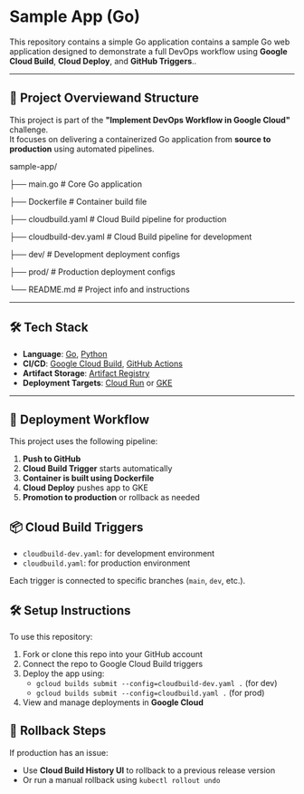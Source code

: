 # Sample App (Go)

This repository contains a simple Go application contains a sample Go web application designed to demonstrate a full DevOps workflow using **Google Cloud Build**, **Cloud Deploy**, and **GitHub Triggers**..

---

## 🚀 Project Overviewand Structure

This project is part of the **"Implement DevOps Workflow in Google Cloud"** challenge.  
It focuses on delivering a containerized Go application from **source to production** using automated pipelines.

sample-app/

├── main.go # Core Go application

├── Dockerfile # Container build file

├── cloudbuild.yaml # Cloud Build pipeline for production

├── cloudbuild-dev.yaml # Cloud Build pipeline for development

├── dev/ # Development deployment configs

├── prod/ # Production deployment configs

└── README.md # Project info and instructions

---

## 🛠️ Tech Stack

- **Language**: [Go](https://golang.org/), [Python](https://python.org/)
- **CI/CD**: [Google Cloud Build](https://cloud.google.com/build), [GitHub Actions](https://github.com/features/actions)
- **Artifact Storage**: [Artifact Registry](https://cloud.google.com/artifact-registry)
- **Deployment Targets**: [Cloud Run](https://cloud.google.com/run) or [GKE](https://cloud.google.com/kubernetes-engine)

---


## 🚀 Deployment Workflow

This project uses the following pipeline:

1. **Push to GitHub**
2. **Cloud Build Trigger** starts automatically
3. **Container is built using Dockerfile**
4. **Cloud Deploy** pushes app to  GKE
5. **Promotion to production** or rollback as needed

## 📦 Cloud Build Triggers

- `cloudbuild-dev.yaml`: for development environment
- `cloudbuild.yaml`: for production environment

Each trigger is connected to specific branches (`main`, `dev`, etc.).

## 🛠️ Setup Instructions

To use this repository:

1. Fork or clone this repo into your GitHub account
2. Connect the repo to Google Cloud Build triggers
3. Deploy the app using:
   - `gcloud builds submit --config=cloudbuild-dev.yaml .` (for dev)
   - `gcloud builds submit --config=cloudbuild.yaml .` (for prod)
4. View and manage deployments in **Google Cloud**

## 🧪 Rollback Steps

If production has an issue:
- Use **Cloud Build History UI** to rollback to a previous release version
- Or run a manual rollback using `kubectl rollout undo`



